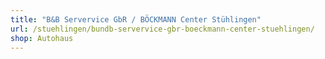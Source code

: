 ```yaml
---
title: "B&B Servervice GbR / BÖCKMANN Center Stühlingen"
url: /stuehlingen/bundb-servervice-gbr-boeckmann-center-stuehlingen/
shop: Autohaus
---
```


